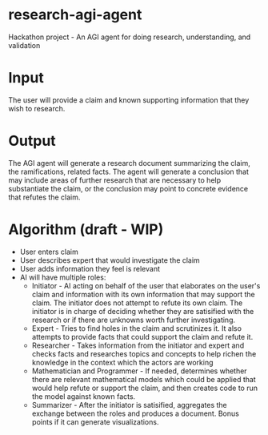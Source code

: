 # research-agi-agent
Hackathon project - An AGI agent for doing research, understanding, and validation

# Input
The user will provide a claim and known supporting information that they wish to research.

# Output
The AGI agent will generate a research document summarizing the claim, the ramifications, related facts. The agent will generate a conclusion that may include areas of further research that are necessary to help substantiate the claim, or the conclusion may point to concrete evidence that refutes the claim.

# Algorithm (draft - WIP)
- User enters claim
- User describes expert that would investigate the claim
- User adds information they feel is relevant
- AI will have multiple roles:
  - Initiator - AI acting on behalf of the user that elaborates on the user's claim and information with its own information that may support the claim. The initiator does not attempt to refute its own claim. The initiator is in charge of deciding whether they are satisified with the research or if there are unknowns worth further investigating.
  - Expert - Tries to find holes in the claim and scrutinizes it. It also attempts to provide facts that could support the claim and refute it.
  - Researcher - Takes information from the initiator and expert and checks facts and researches topics and concepts to help richen the knowledge in the context which the actors are working
  - Mathematician and Programmer - If needed, determines whether there are relevant mathematical models which could be applied that would help refute or support the claim, and then creates code to run the model against known facts.
  - Summarizer - After the initiator is satisified, aggregates the exchange between the roles and produces a document. Bonus points if it can generate visualizations.
